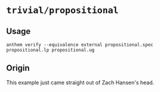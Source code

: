 # `trivial/propositional`

## Usage
```
anthem verify --equivalence external propositional.spec propositional.lp propositional.ug
```

## Origin
This example just came straight out of Zach Hansen's head.
